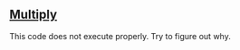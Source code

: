 ## [Multiply](https://www.codewars.com/kata/50654ddff44f800200000004/train/swift)

This code does not execute properly. Try to figure out why.